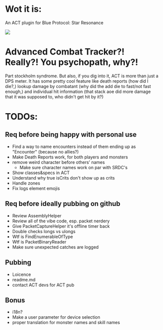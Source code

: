 # Wot it is:

An ACT plugin for Blue Protocol: Star Resonance

![](https://files.catbox.moe/sx6atv.png)

# Advanced Combat Tracker?! Really?! You psychopath, why?!

Part stockholm syndrome. But also, if you dig into it, ACT is more than just a DPS meter. It has some pretty cool feature like death reports (how did I die?,) lookup damage by combatant (why did the add die to fast/not fast enough,) and individual hit information (that stack aoe did more damage that it was supposed to, who didn't get hit by it?)

# TODOs:

## Req before being happy with personal use
- Find a way to name encounters instead of them ending up as "Encounter" (because no allies?)
- Make Death Reports work, for both players and monsters
- remove weird character before others' names
	- Make sure character names work on par with SRDC's
- Show classes&specs in ACT
- Understand why true isCrits don't show up as crits
- Handle zones
- Fix logs element emojis

## Req before ideally pubbing on github
- Review AssemblyHelper
- Review all of the vibe code, esp. packet nerdery
- Give PacketCaptureHelper it's offline timer back
- Double checks longs vs ulongs
- Wtf is FindEnumerableOfType
- Wtf is PacketBinaryReader
- Make sure unexpected catches are logged

## Pubbing
- Loicence
- readme.md
- contact ACT devs for ACT pub

## Bonus
- i18n?
- Make a user parameter for device selection
- proper translation for monster names and skill names
